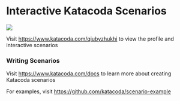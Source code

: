 # Interactive Katacoda Scenarios

[![](http://shields.katacoda.com/katacoda/qiubyzhukhi/count.svg)](https://www.katacoda.com/qiubyzhukhi "Get your profile on Katacoda.com")

Visit https://www.katacoda.com/qiubyzhukhi to view the profile and interactive scenarios

### Writing Scenarios
Visit https://www.katacoda.com/docs to learn more about creating Katacoda scenarios

For examples, visit https://github.com/katacoda/scenario-example
